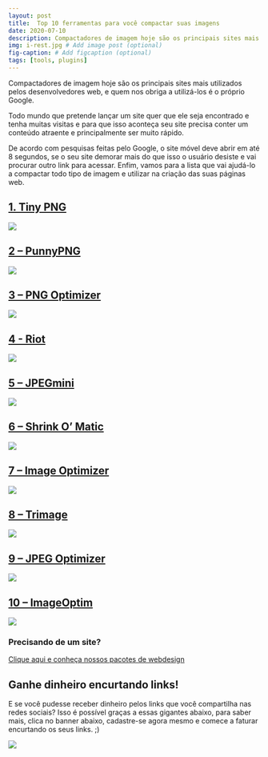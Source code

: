 ```yaml
---
layout: post
title:  Top 10 ferramentas para você compactar suas imagens
date: 2020-07-10
description: Compactadores de imagem hoje são os principais sites mais utilizados pelos desenvolvedores web, e quem nos obriga a utilizá-los é o próprio Google.
img: i-rest.jpg # Add image post (optional)
fig-caption: # Add figcaption (optional)
tags: [tools, plugins]
---
```

Compactadores de imagem hoje são os principais sites mais utilizados pelos desenvolvedores web, e quem nos obriga a utilizá-los é o próprio Google.

Todo mundo que pretende lançar um site quer que ele seja encontrado e tenha muitas visitas e para que isso aconteça seu site precisa conter um conteúdo atraente e principalmente ser muito rápido.

De acordo com pesquisas feitas pelo Google, o site móvel deve abrir em até 8 segundos, se o seu site demorar mais do que isso o usuário desiste e vai procurar outro link para acessar. Enfim, vamos para a lista que vai ajudá-lo a compactar todo tipo de imagem e utilizar na criação das suas páginas web.

## [1. Tiny PNG](https://tinypng.com/)

![](https://i2.wp.com/www.upmasters.com/wp-content/uploads/2018/03/1-tinypng.jpg?w=625&ssl=1)

## [2 – PunnyPNG](http://www.punypng.com/)

![](https://i0.wp.com/www.upmasters.com/wp-content/uploads/2018/03/2-punnypng.jpg?w=625&ssl=1)

## [3 – PNG Optimizer](http://psydk.org/pngoptimizer)

![](https://i2.wp.com/www.upmasters.com/wp-content/uploads/2018/03/3-png-optimizer.jpg?w=625&ssl=1)

## [4 - Riot](https://riot-optimizer.com/)

![](https://i0.wp.com/www.upmasters.com/wp-content/uploads/2018/03/4-riot1.jpg?w=625&ssl=1)

## [5 – JPEGmini](https://www.jpegmini.com/)

![](https://i2.wp.com/www.upmasters.com/wp-content/uploads/2018/03/5-jpegmini.jpg?w=625&ssl=1)

## [6 – Shrink O’ Matic](https://jhonathanribeiro.netlify.app/artigo-10-ferramentas-para-voce-compactar-suas-imagens/)

![](https://i0.wp.com/www.upmasters.com/wp-content/uploads/2018/03/6-shrink-o-matic.jpg?w=625&ssl=1)

## [7 – Image Optimizer](http://www.imageoptimizer.net/Pages/Home.aspx)

![](https://i2.wp.com/www.upmasters.com/wp-content/uploads/2018/03/7-image-optimizer.jpg?w=625&ssl=1)

## [8 – Trimage](https://trimage.org/)

![](https://i1.wp.com/www.upmasters.com/wp-content/uploads/2018/03/8-trimage.jpg?w=625&ssl=1)

## [9 – JPEG Optimizer](http://jpeg-optimizer.com/)

![](https://i1.wp.com/www.upmasters.com/wp-content/uploads/2018/03/9-jpeg-optimizer.jpg?w=625&ssl=1)

## [10 – ImageOptim](https://imageoptim.com/mac)

![](https://i2.wp.com/www.upmasters.com/wp-content/uploads/2018/03/10-imageoptim.jpg?w=625&ssl=1)

### Precisando de um site?

[Clique aqui e conheça nossos pacotes de webdesign](https://cleandesign.netlify.app/)

## Ganhe dinheiro encurtando links!

E se você pudesse receber dinheiro pelos links que você compartilha nas redes sociais? Isso é possível graças a essas gigantes abaixo, para saber mais, clica no banner abaixo, cadastre-se agora mesmo e comece a faturar encurtando os seus links. ;)

[![](https://img.cut-urls.com/r2.gif)](https://exe.io/ref/JhonathanRb)